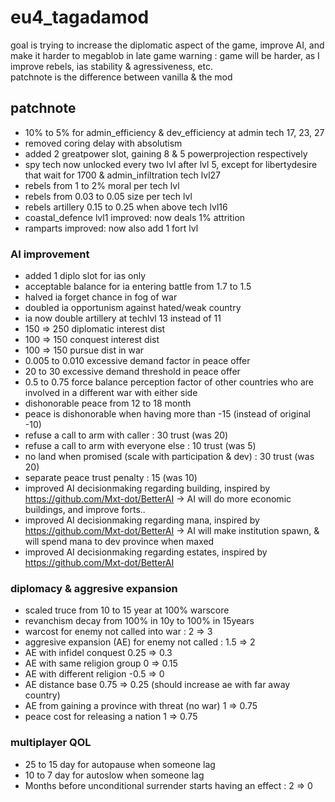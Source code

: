 # eu4_tagadamod

goal is trying to increase the diplomatic aspect of the game, improve AI, and make it harder to megablob in late game
warning : game will be harder, as I improve rebels, ias stability & agressiveness, etc.  
patchnote is the difference between vanilla & the mod

## patchnote

- 10% to 5% for admin_efficiency & dev_efficiency at admin tech 17, 23, 27
- removed coring delay with absolutism
- added 2 greatpower slot, gaining 8 & 5 powerprojection respectively
- spy tech now unlocked every two lvl after lvl 5, except for libertydesire that wait for 1700 & admin_infiltration tech lvl27
- rebels from 1 to 2% moral per tech lvl
- rebels from 0.03 to 0.05 size per tech lvl
- rebels artillery 0.15 to 0.25 when above tech lvl16
- coastal_defence lvl1 improved: now deals 1% attrition
- ramparts improved: now also add 1 fort lvl

### AI improvement

- added 1 diplo slot for ias only
- acceptable balance for ia entering battle from 1.7 to 1.5
- halved ia forget chance in fog of war
- doubled ia opportunism against hated/weak country
- ia now double artillery at techlvl 13 instead of 11
- 150 => 250 diplomatic interest dist
- 100 => 150 conquest interest dist
- 100 => 150 pursue dist in war
- 0.005 to 0.010 excessive demand factor in peace offer
- 20 to 30 excessive demand threshold in peace offer
- 0.5 to 0.75 force balance perception factor of other countries who are involved in a different war with either side
- dishonorable peace from 12 to 18 month
- peace is dishonorable when having more than -15 (instead of original -10)
- refuse a call to arm with caller : 30 trust (was 20)
- refuse a call to arm with everyone else : 10 trust (was 5)
- no land when promised (scale with participation & dev) : 30 trust (was 20)
- separate peace trust penalty : 15 (was 10)
- improved AI decisionmaking regarding building, inspired by https://github.com/Mxt-dot/BetterAI
	-> AI will do more economic buildings, and improve forts..
- improved AI decisionmaking regarding mana, inspired by https://github.com/Mxt-dot/BetterAI
	-> AI will make institution spawn, & will spend mana to dev province when maxed
- improved AI decisionmaking regarding estates, inspired by https://github.com/Mxt-dot/BetterAI
### diplomacy & aggresive expansion

- scaled truce from 10 to 15 year at 100% warscore
- revanchism decay from 100% in 10y to 100% in 15years
- warcost for enemy not called into war : 2 => 3
- aggresive expansion (AE) for enemy not called : 1.5 => 2
- AE with infidel conquest 0.25 => 0.3
- AE with same religion group 0 => 0.15
- AE with different religion -0.5 => 0
- AE distance base 0.75 => 0.25 (should increase ae with far away country)
- AE from gaining a province with threat (no war) 1 => 0.75
- peace cost for releasing a nation 1 => 0.75


### multiplayer QOL

- 25 to 15 day for autopause when someone lag
- 10 to 7 day for autoslow when someone lag
- Months before unconditional surrender starts having an effect : 2 => 0
